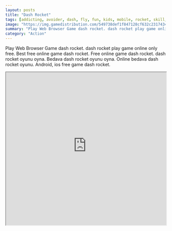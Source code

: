 ```yaml
---
layout: posts
title: "Dash Rocket"
tags: [addicting, avoider, dash, fly, fun, kids, mobile, rocket, skill, space, touch, free, online, games, oyna, game, free, games, play, play, games]
image: "https://img.gamedistribution.com/549738def1f847128cf632c231743412.jpg"
summary: "Play Web Browser Game dash rocket. dash rocket play game online only free. Best free online game dash rocket. Free online game dash rocket. dash rocket oyunu oyna. Bedava dash rocket oyunu oyna. Online bedava dash rocket oyunu. Android, ios free game dash rocket."
category: "Action"
---
```


Play Web Browser Game dash rocket. dash rocket play game online only free. Best free online game dash rocket. Free online game dash rocket. dash rocket oyunu oyna. Bedava dash rocket oyunu oyna. Online bedava dash rocket oyunu. Android, ios free game dash rocket.

<iframe width="100%" height="480px;" src="https://html5.gamedistribution.com/549738def1f847128cf632c231743412/"></iframe>